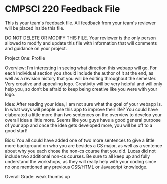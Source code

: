 # CMPSCI 220 Feedback File

This is your team's feedback file. All feedback from your team's
reviewer will be placed inside this file.

DO NOT DELETE OR MODIFY THIS FILE. Your reviewer is the only person
allowed to modify and update this file with information that will
comments and guidance on your project.

Project One: Profile

Overview: I’m interesting in seeing what direction this webapp will go. For each individual section you should include the author of it at the end, as well as a revision history that you will be editing throughout the semester. Very creative and appealing logo.  Creativity will be very helpful and will only help you, so don’t be afraid to keep being creative like you were with your logo. 

Idea: After reading your idea, I am not sure what the goal of your webapp is. In what ways will people use this app to improve their life? You could have elaborated a little more than two sentences on the overview to develop your overall idea a little more. Seems like you guys have a good general purpose of your app and once the idea gets developed more, you will be off to a good start!

Bios: You all could have added one of two more sentences to give a little more background on who you are besides a CS major, as well as a sentence about why you each chose the non-cs course that you did. Lucas did not include two additional non-cs courses. Be sure to all keep up and fully understand the workshops, as they will really help with your coding since no one mentioned any previous CSS/HTML or Javascript knowledge. 

Overall Grade: weak thumbs up


